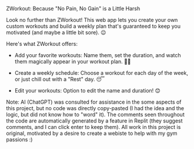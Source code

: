 ZWorkout: Because "No Pain, No Gain" is a Little Harsh

Look no further than ZWorkout! This web app lets you create your own custom workouts and build a weekly plan that's guaranteed to keep you motivated (and maybe a little bit sore). 😉

Here's what ZWorkout offers:

- Add your favorite workouts: Name them, set the duration, and watch them magically appear in your workout plan. 🏋️‍♀️

- Create a weekly schedule: Choose a workout for each day of the week, or just chill out with a "Rest" day. 😴

- Edit your workouts: Option to edit the name and duration! 😊 

Note: AI (ChatGPT) was consulted for assistance in the some aspects of this project, but no code was directly copy-pasted (I had the idea and the logic, but did not know how to "word" it). The comments seen throughout the code are automatically generated by a feature in Replit (they suggest comments, and I can click enter to keep them). All work in this project is original, motivated by a desire to create a webiste to help with my gym passions :) 

